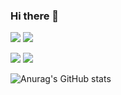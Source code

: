 ### Hi there 👋

<!--
**luke396/luke396** is a ✨ _special_ ✨ repository because its `README.md` (this file) appears on your GitHub profile.

Here are some ideas to get you started:

- 🔭 I’m currently working on ...
- 🌱 I’m currently learning ...
- 👯 I’m looking to collaborate on ...
- 🤔 I’m looking for help with ...
- 💬 Ask me about ...
- 📫 How to reach me: ...
- 😄 Pronouns: ...
- ⚡ Fun fact: ...
-->

![](https://raw.githubusercontent.com/luke396/github-stats/master/generated/overview.svg#gh-dark-mode-only)
![](https://raw.githubusercontent.com/luke396/github-stats/master/generated/overview.svg#gh-light-mode-only)

![](https://raw.githubusercontent.com/luke396/github-stats/master/generated/languages.svg#gh-dark-mode-only)
![](https://raw.githubusercontent.com/luke396/github-stats/master/generated/languages.svg#gh-light-mode-only)

![Anurag's GitHub stats](https://github-readme-stats.vercel.app/api?username=luke396&show_icons=true&theme=onedark)
